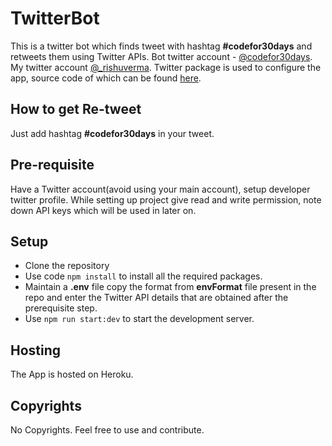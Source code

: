 # TwitterBot

This is a twitter bot which finds tweet with hashtag **#codefor30days** and retweets them using Twitter APIs. Bot twitter account - [@codefor30days](https://twitter.com/codefor30days). My twitter account [@\_rishuverma](https://twitter.com/_rishuverma).
Twitter package is used to configure the app, source code of which can be found [here](https://github.com/desmondmorris/node-twitter).

## How to get Re-tweet

Just add hashtag **#codefor30days** in your tweet.

## Pre-requisite

Have a Twitter account(avoid using your main account), setup developer twitter profile. While setting up project give read and write permission, note down API keys which will be used in later on.

## Setup

- Clone the repository
- Use code `npm install` to install all the required packages.
- Maintain a **.env** file copy the format from **envFormat** file present in the repo and enter the Twitter API details that are obtained after the prerequisite step.
- Use `npm run start:dev` to start the development server.

## Hosting

The App is hosted on Heroku.

## Copyrights

No Copyrights. Feel free to use and contribute.
